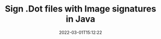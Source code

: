 ---
############################# Static ############################
layout: "auto-gen-signature"
date: 2022-03-01T15:12:22
draft: false
operation: Sign
signaturetype: Image
fileformat: Dot
productName: Java
lang: en
productCode: java
otherformats: pdf doc docx docm dot dotm dotx odt ott rtf xls xlsx xlsm xlsb csv ods ots xltx xltm ppt pptx pps ppsx odp otp potx potm pptm ppsm png jpeg bmp gif tiff svg webp wmf
breadcrumb: Put Image signature on Dot for Java

############################# Head ############################
head_title: "Adding Image signatures in a Dot file with Java"
head_description: "Put Image Signature on Dot file for Java using a few lines of code. Use the GroupDocs Document Signature API to sign dozens file formats."

############################# Header ############################
title: "Sign .Dot files with Image signatures in Java"
description: "How to add Image Signature with a few lines of Java code"
bg_image: "https://cms.admin.containerize.com/templates/aspose/App_Themes/V3/images/bg/header1.png"
bg_overlay: false
button:
    enable: true

############################# SubMenu ############################
submenu:
    enable: true

    left:
        img_alt: "GroupDocs.Signature for Java"
        image: "https://cms.admin.containerize.com/templates/groupdocs/images/product-logos/90x90-noborder/groupdocs-signature-java.png"
        product: "GroupDocs.Signature"
        platform: "Java"



############################# About ############################
about:
    enable: true
    title: "About GroupDocs.Signature for Java API"
    content: |
        [GroupDocs.Signature for Java](https://products.groupdocs.com/signature/java/) is a advanced .NET API to electronically sign digital documents using various signature types such as text, image, barcode, QR-code, stamp, form-field and metadata. Users can load, edit, validate, save, remove, preview and search digital signatures within PDF, Microsoft Word, Excel worksheets, PowerPoint presentations, Adobe Photoshop, metafiles and image file formats, with additional support for customizing signature properties as needed.
    

overview:
    enable: true
    title: "Overview API"
    content: |
        Sign your Dot files with Image signatures using Java easily. You can use just a couple of Java code lines in any platform of your choice like - Windows, Linux, macOS.
        You can put Image on Dot file in a very convenient way and for free. Besides that it is possible to sign Dot files using advanced Image options. 
        
        There are a lot of options features to sign Dot which you may use for your purposes:

        * Image position on the page can be set up as absolutely as relatively;;
        * One Image signature may be placed on specified pages of multi-page documents;;
        * A lot of additional signature features like color, size, border etc. are available..
        
        There are also saving options for signed Dot file:

        * after signing file might be saved with other supported format;
        * furthermore file can be encrypted with password or saved to memory stream.

        Signing Dot files with Image provides vast amount opportunities for users. Moreover there is no need for any additional software installed - like MS Office, Open Office, Adobe Acrobat Reader etc.


############################# Steps ############################
steps:
    enable: true
    title_left: "Steps to sign Dot with Image in Java"
    content_left: |
        [GroupDocs.Signature for Java](https://products.groupdocs.com/signature/java/) provides ability to sign Dot documents with Image signatures quick and easily.
        
        * Create an instance of Signature class providing Dot file supposed to signing as path or memory stream
        * Instantiate SignOptions class and set all demanded data.
        * Invoke the Signature.Sign passing output Dot file or memory stream

    title_right: "System Requirements"
    content_right: |
        Documents signing with GroupDocs.Signature for Java can be performed in just a few simple steps. Our APIs are supported on all major platforms and operating systems. Before executing the code below, make sure you have the following prerequisites installed on your system.

        * Operating systems: Microsoft Windows, Linux, MacOS
        * Development environments: NetBeans, Intellij IDEA, Eclipse, etc.
        * Java runtime: J2SE 6.0 and above
        * Get the latest GroupDocs.Signature for Java from [Maven](https://repository.groupdocs.com/webapp/#/artifacts/browse/tree/General/repo/com/groupdocs/groupdocs-signature)
         
    code: |
        ```java    
                
        // Set up input Dot file
        string filePath = "input.dot";
        // Set up output file
        string outputFilePath = "output.dot";
        // Provide image file
        string imageFilePath = "image.png";

        // Instantiate Signature for input file
        Signature signature = new Signature(filePath);

        //Provide sign options
        ImageSignOptions options = new ImageSignOptions(imageFilePath);

        // set signature position
        options.setLeft(50);
        options.setTop(200);

        // sign Dot document
        SignResult result = signature.sign(outputFilePath, options);

        ```

############################# Demos ############################
demos:
    enable: true
    title: "Signing Dot documents with Image Live Demo"
    content: |
       Sign Dot file with Image signature right now by visiting the [GroupDocs.Signature App](https://products.groupdocs.app/signature/family) website. Free online demo waiting for you.          

############################# More Formats ############################
more_formats:
    enable: true
    title: "Signing Other Document Formats with Image using Java"
    content: |
        Java Image signatures management API for documents and images. Add Image signatures to some of the popular file formats as stated below.
    format: 
       
       
back_to_top:
    enable: true
---